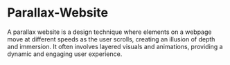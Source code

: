 # Parallax-Website
A parallax website is a design technique where elements on a webpage move at different speeds as the user scrolls, creating an illusion of depth and immersion. It often involves layered visuals and animations, providing a dynamic and engaging user experience.
